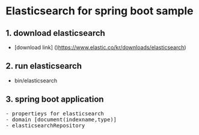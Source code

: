# Elasticsearch for spring boot sample

## 1. download elasticsearch
* [download link] ()https://www.elastic.co/kr/downloads/elasticsearch)

## 2. run elasticsearch
* bin/elasticsearch

## 3. spring boot application

<pre>
- propertieys for elasticsearch
- domain [document(indexname,type)]
- elasticsearchRepository
</pre>

